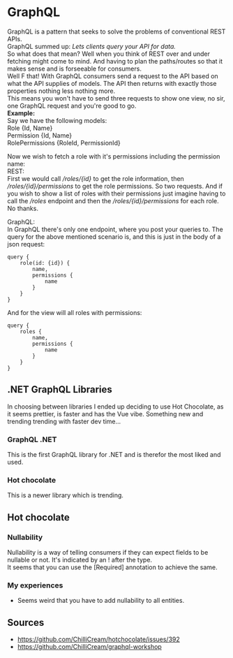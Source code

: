 # GraphQL
GraphQL is a pattern that seeks to solve the problems of conventional REST APIs.  
GraphQL summed up: *Lets clients query your API for data.*  
So what does that mean? Well when you think of REST over and under fetching might come to mind. And having to plan the paths/routes so that it makes sense and is forseeable for consumers.  
Well F that! With GraphQL consumers send a request to the API based on what the API supplies of models. The API then returns with exactly those properties nothing less nothing more.  
This means you won't have to send three requests to show one view, no sir, one GraphQL request and you're good to go.  
**Example:**  
Say we have the following models:  
Role {Id, Name}  
Permission {Id, Name}  
RolePermissions {RoleId, PermissionId}  

Now we wish to fetch a role with it's permissions including the permission name:  
REST:  
First we would call */roles/{id}* to get the role information, then */roles/{id}/permissions* to get the role permissions. So two requests. And if you wish to show a list of roles with their permissions just imagine having to call the */roles* endpoint and then the */roles/{id}/permissions* for each role. No thanks.  

GraphQL:  
In GraphQL there's only one endpoint, where you post your queries to. The query for the above mentioned scenario is, and this is just in the body of a json request:  
```
query {
    role(id: {id}) {
        name,
        permissions {
            name
        }
    }
}
```
And for the view will all roles with permissions:
```
query {
    roles {
        name,
        permissions {
            name
        }
    }
}
```

## .NET GraphQL Libraries
In choosing between libraries I ended up deciding to use Hot Chocolate, as it seems prettier, is faster and has the Vue vibe. Something new and trending trending with faster dev time... 

### GraphQL .NET
This is the first GraphQL library for .NET and is therefor the most liked and used.

### Hot chocolate
This is a newer library which is trending.

## Hot chocolate

### Nullability
Nullability is a way of telling consumers if they can expect fields to be nullable or not. It's indicated by an ! after the type.  
It seems that you can use the [Required] annotation to achieve the same.

### My experiences
- Seems weird that you have to add nullability to all entities.

## Sources
- https://github.com/ChilliCream/hotchocolate/issues/392
- https://github.com/ChilliCream/graphql-workshop